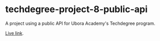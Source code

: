 # techdegree-project-8-public-api

A project using a public API for Ubora Academy's Techdegree program.

[Live link](https://rtanaka96.github.io/techdegree-project-8-public-api/). 
